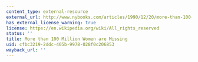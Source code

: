 ```yaml
---
content_type: external-resource
external_url: http://www.nybooks.com/articles/1990/12/20/more-than-100-million-women-are-missing/
has_external_license_warning: true
license: https://en.wikipedia.org/wiki/All_rights_reserved
status: ''
title: More than 100 Million Women are Missing
uid: cfbc3219-2ddc-405b-9978-028f0c206853
wayback_url: ''
---
```

